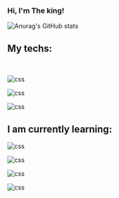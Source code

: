 ### Hi, I'm The king!

![Anurag's GitHub stats](https://github-readme-stats.vercel.app/api?username=TheKing0101&show_icons=true&theme=radical)

## My techs:

<div style="display: inline_block"><br/>

<img align="center" alt="css" src="https://img.shields.io/badge/C%23-239120?style=for-the-badge&logo=c-sharp&logoColor=white"/><br/>

<img align="center" alt="css" src="https://img.shields.io/badge/Microsoft_SQL_Server-CC2927?style=for-the-badge&logo=microsoft-sql-server&logoColor=white"/><br/>

<img align="center" alt="css" src="https://img.shields.io/badge/Bootstrap-563D7C?style=for-the-badge&logo=bootstrap&logoColor=white"/>

## I am currently learning:

 <img align="center" alt="css" src="https://img.shields.io/badge/C%2B%2B-00599C?style=for-the-badge&logo=c%2B%2B&logoColor=white"/><br/>
 

<img align="center" alt="css" src="https://img.shields.io/badge/Unity-100000?style=for-the-badge&logo=unity&logoColor=white"/><br/>

<img align="center" alt="css" src="https://img.shields.io/badge/Kotlin-0095D5?&style=for-the-badge&logo=kotlin&logoColor=white"/><br/>

<img align="center" alt="css" src="https://img.shields.io/badge/Java-ED8B00?style=for-the-badge&logo=openjdk&logoColor=white"/><br/>
